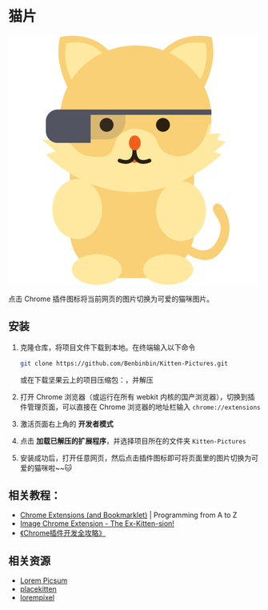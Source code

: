 # 猫片

![kitten pictures](cat.png)

点击 Chrome 插件图标将当前网页的图片切换为可爱的猫咪图片。



## 安装

1. 克隆仓库，将项目文件下载到本地。在终端输入以下命令

   ```bash
   git clone https://github.com/Benbinbin/Kitten-Pictures.git
   ```

   或在下载坚果云上的项目压缩包：，并解压

2. 打开 Chrome 浏览器（或运行在所有 webkit 内核的国产浏览器），切换到插件管理页面，可以直接在 Chrome 浏览器的地址栏输入 `chrome://extensions`

3. 激活页面右上角的 **开发者模式**

4. 点击 **加载已解压的扩展程序**，并选择项目所在的文件夹 `Kitten-Pictures`

5. 安装成功后，打开任意网页，然后点击插件图标即可将页面里的图片切换为可爱的猫咪啦~~:cat:



## 相关教程：

* [Chrome Extensions (and Bookmarklet)](https://shiffman.net/a2z/chrome-ext/) | Programming from A to Z
* [Image Chrome Extension - The Ex-Kitten-sion!](https://thecodingtrain.com/CodingChallenges/082-kittenizer-chrome-extension.html)
* [《Chrome插件开发全攻略》](https://github.com/sxei/chrome-plugin-demo)



## 相关资源

* [Lorem Picsum](https://picsum.photos/)
* [placekitten](http://placekitten.com/)
* [lorempixel](http://lorempixel.com/)